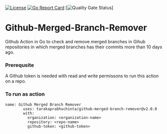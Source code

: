 [![License](https://img.shields.io/github/license/tarakaprabhuchinta/github-merged-branch-remover)](LICENSE) [![Go Report Card](https://goreportcard.com/badge/github.com/tarakaprabhuchinta/github-merged-branch-remover)](https://goreportcard.com/report/github.com/tarakaprabhuchinta/github-merged-branch-remover) [![Quality Gate Status](https://sonarcloud.io/api/project_badges/measure?project=tarakaprabhuchinta_github-merged-branch-remover&metric=alert_status)]

# Github-Merged-Branch-Remover
Github Action in Go to check and remove merged branches in Gihub repositories in which merged branches has their commits more than 10 days ago.

### Prerequsite

A Github token is needed with read and write permissons to run this action
on a repo.

### To run as action

```
name: Github Merged Branch Remover
        uses: tarakaprabhuchinta/github-merged-branch-remover@v2.0.0
        with:
          organization: <organization-name>
          repository: <repo-name>
          github-token: <github-token>

```
